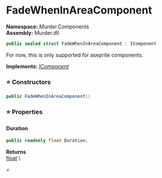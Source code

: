 # FadeWhenInAreaComponent

**Namespace:** Murder.Components \
**Assembly:** Murder.dll

```csharp
public sealed struct FadeWhenInAreaComponent : IComponent
```

For now, this is only supported for aseprite components.

**Implements:** _[IComponent](/Bang/Components/IComponent.html)_

### ⭐ Constructors
```csharp
public FadeWhenInAreaComponent()
```

### ⭐ Properties
#### Duration
```csharp
public readonly float Duration;
```

**Returns** \
[float](https://learn.microsoft.com/en-us/dotnet/api/System.Single?view=net-7.0) \


⚡